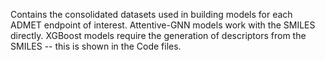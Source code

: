 Contains the consolidated datasets used in building models for each ADMET endpoint of interest.
Attentive-GNN models work with the SMILES directly.
XGBoost models require the generation of descriptors from the SMILES -- this is shown in the Code files. 
